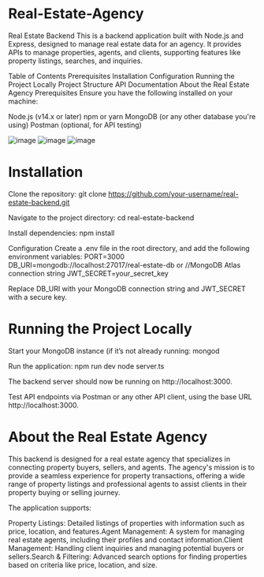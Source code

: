 # Real-Estate-Agency
Real Estate Backend
This is a backend application built with Node.js and Express, designed to manage real estate data for an agency. It provides APIs to manage properties, agents, and clients, supporting features like property listings, searches, and inquiries.

Table of Contents
Prerequisites
Installation
Configuration
Running the Project Locally
Project Structure
API Documentation
About the Real Estate Agency
Prerequisites
Ensure you have the following installed on your machine:

Node.js (v14.x or later)
npm or yarn
MongoDB (or any other database you're using)
Postman (optional, for API testing)

![image](https://github.com/user-attachments/assets/69c214fb-a28e-4c06-8f9c-fcb03451f125)
![image](https://github.com/user-attachments/assets/f7eaba5e-996f-4c95-8a23-25e82a260099)
![image](https://github.com/user-attachments/assets/cf0a945e-1fd3-482a-9a3a-9fe923fa536d)



<H1>Installation</H1>

Clone the repository:
git clone https://github.com/your-username/real-estate-backend.git

Navigate to the project directory:
cd real-estate-backend

Install dependencies:
npm install

Configuration
Create a .env file in the root directory, and add the following environment variables:
PORT=3000
DB_URI=mongodb://localhost:27017/real-estate-db or //MongoDB Atlas connection string 
JWT_SECRET=your_secret_key

Replace DB_URI with your MongoDB connection string and JWT_SECRET with a secure key.
<h1>Running the Project Locally</h1>

Start your MongoDB instance (if it’s not already running:
mongod 

Run the application:
npm run dev
node server.ts

The backend server should now be running on http://localhost:3000.

Test API endpoints via Postman or any other API client, using the base URL http://localhost:3000.

<h1>About the Real Estate Agency</h1>

This backend is designed for a real estate agency that specializes in connecting property buyers, sellers, and agents. The agency's mission is to provide a seamless experience for property transactions, offering a wide range of property listings and professional agents to assist clients in their property buying or selling journey.

The application supports:

Property Listings: Detailed listings of properties with information such as price, location, and features.Agent Management: A system for managing real estate agents, including their profiles and contact information.Client Management: Handling client inquiries and managing potential buyers or sellers.Search & Filtering: Advanced search options for finding properties based on criteria like price, location, and size.

